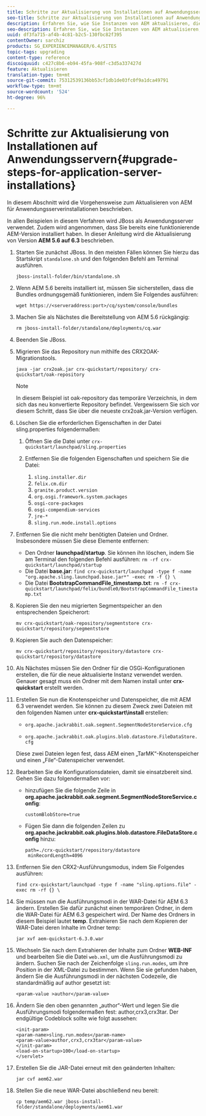 ```yaml
---
title: Schritte zur Aktualisierung von Installationen auf Anwendungsservern
seo-title: Schritte zur Aktualisierung von Installationen auf Anwendungsservern
description: Erfahren Sie, wie Sie Instanzen von AEM aktualisieren, die über Anwendungsserver bereitgestellt werden.
seo-description: Erfahren Sie, wie Sie Instanzen von AEM aktualisieren, die über Anwendungsserver bereitgestellt werden.
uuid: df3fa715-af4b-4c81-b2c5-130fbc82f395
contentOwner: sarchiz
products: SG_EXPERIENCEMANAGER/6.4/SITES
topic-tags: upgrading
content-type: reference
discoiquuid: c427c8b6-eb94-45fa-908f-c3d5a337427d
feature: Aktualisieren
translation-type: tm+mt
source-git-commit: 75312539136bb53cf1db1de03fc0f9a1dca49791
workflow-type: tm+mt
source-wordcount: '524'
ht-degree: 96%

---
```



# Schritte zur Aktualisierung von Installationen auf Anwendungsservern{#upgrade-steps-for-application-server-installations}

In diesem Abschnitt wird die Vorgehensweise zum Aktualisieren von AEM für Anwendungsserverinstallationen beschrieben.

In allen Beispielen in diesem Verfahren wird JBoss als Anwendungsserver verwendet. Zudem wird angenommen, dass Sie bereits eine funktionierende AEM-Version installiert haben. In dieser Anleitung wird die Aktualisierung von Version **AEM 5.6 auf 6.3** beschrieben.

1. Starten Sie zunächst JBoss. In den meisten Fällen können Sie hierzu das Startskript `standalone.sh` und den folgenden Befehl am Terminal ausführen.

   ```shell
   jboss-install-folder/bin/standalone.sh
   ```

1. Wenn AEM 5.6 bereits installiert ist, müssen Sie sicherstellen, dass die Bundles ordnungsgemäß funktionieren, indem Sie Folgendes ausführen:

   ```shell
   wget https://<serveraddress:port>/cq/system/console/bundles
   ```

1. Machen Sie als Nächstes die Bereitstellung von AEM 5.6 rückgängig:

   ```shell
   rm jboss-install-folder/standalone/deployments/cq.war
   ```

1. Beenden Sie JBoss.

1. Migrieren Sie das Repository nun mithilfe des CRX2OAK-Migrationstools.

   ```shell
   java -jar crx2oak.jar crx-quickstart/repository/ crx-quickstart/oak-repository
   ```

   >[!NOTE]
   >
   >In diesem Beispiel ist oak-repository das temporäre Verzeichnis, in dem sich das neu konvertierte Repository befindet. Vergewissern Sie sich vor diesem Schritt, dass Sie über die neueste crx2oak.jar-Version verfügen.

1. Löschen Sie die erforderlichen Eigenschaften in der Datei sling.properties folgendermaßen:

   1. Öffnen Sie die Datei unter `crx-quickstart/launchpad/sling.properties`
   1. Entfernen Sie die folgenden Eigenschaften und speichern Sie die Datei:

      1. `sling.installer.dir`
      1. `felix.cm.dir`
      1. `granite.product.version`
      1. `org.osgi.framework.system.packages`
      1. `osgi-core-packages`
      1. `osgi-compendium-services`
      1. `jre-*`
      1. `sling.run.mode.install.options`

1. Entfernen Sie die nicht mehr benötigten Dateien und Ordner. Insbesondere müssen Sie diese Elemente entfernen:

   * Den Ordner **launchpad/startup**. Sie können ihn löschen, indem Sie am Terminal den folgenden Befehl ausführen: `rm -rf crx-quickstart/launchpad/startup`
   * Die Datei **base.jar**: `find crx-quickstart/launchpad -type f -name "org.apache.sling.launchpad.base.jar*" -exec rm -f {} \`
   * Die Datei **BootstrapCommandFile_timestamp.txt**: `rm -f crx-quickstart/launchpad/felix/bundle0/BootstrapCommandFile_timestamp.txt`

1. Kopieren Sie den neu migrierten Segmentspeicher an den entsprechenden Speicherort:

   ```shell
   mv crx-quickstart/oak-repository/segmentstore crx-quickstart/repository/segmentstore
   ```

1. Kopieren Sie auch den Datenspeicher:

   ```shell
   mv crx-quickstart/repository/repository/datastore crx-quickstart/repository/datastore
   ```

1. Als Nächstes müssen Sie den Ordner für die OSGi-Konfigurationen erstellen, die für die neue aktualisierte Instanz verwendet werden. Genauer gesagt muss ein Ordner mit dem Namen install unter **crx-quickstart** erstellt werden.

1. Erstellen Sie nun die Knotenspeicher und Datenspeicher, die mit AEM 6.3 verwendet werden. Sie können zu diesem Zweck zwei Dateien mit den folgenden Namen unter **crx-quickstart\install** erstellen:

   * `org.apache.jackrabbit.oak.segment.SegmentNodeStoreService.cfg`

   * `org.apache.jackrabbit.oak.plugins.blob.datastore.FileDataStore.cfg`

   Diese zwei Dateien legen fest, dass AEM einen „TarMK“-Knotenspeicher und einen „File“-Datenspeicher verwendet.

1. Bearbeiten Sie die Konfigurationsdateien, damit sie einsatzbereit sind. Gehen Sie dazu folgendermaßen vor:

   * hinzufügen Sie die folgende Zeile in **org.apache.jackrabbit.oak.segment.SegmentNodeStoreService.config**:

      `customBlobStore=true`

   * Fügen Sie dann die folgenden Zeilen zu **org.apache.jackrabbit.oak.plugins.blob.datastore.FileDataStore.config** hinzu:

      ```
      path=./crx-quickstart/repository/datastore
       minRecordLength=4096
      ```

1. Entfernen Sie den CRX2-Ausführungsmodus, indem Sie Folgendes ausführen:

   ```shell
   find crx-quickstart/launchpad -type f -name "sling.options.file" -exec rm -rf {} \
   ```

1. Sie müssen nun die Ausführungsmodi in der WAR-Datei für AEM 6.3 ändern. Erstellen Sie dafür zunächst einen temporären Ordner, in dem die WAR-Datei für AEM 6.3 gespeichert wird. Der Name des Ordners in diesem Beispiel lautet **temp**. Extrahieren Sie nach dem Kopieren der WAR-Datei deren Inhalte im Ordner temp:

   ```shell
   jar xvf aem-quickstart-6.3.0.war
   ```

1. Wechseln Sie nach dem Extrahieren der Inhalte zum Ordner **WEB-INF** und bearbeiten Sie die Datei `web.xml`, um die Ausführungsmodi zu ändern. Suchen Sie nach der Zeichenfolge `sling.run.modes`, um ihre Position in der XML-Datei zu bestimmen. Wenn Sie sie gefunden haben, ändern Sie die Ausführungsmodi in der nächsten Codezeile, die standardmäßig auf author gesetzt ist:

   ```shell
   <param-value >author</param-value>
   ```

1. Ändern Sie den oben genannten „author“-Wert und legen Sie die Ausführungsmodi folgendermaßen fest: author,crx3,crx3tar. Der endgültige Codeblock sollte wie folgt aussehen:

   ```
   <init-param>
   <param-name>sling.run.modes</param-name>
   <param-value>author,crx3,crx3tar</param-value>
   </init-param>
   <load-on-startup>100</load-on-startup>
   </servlet>
   ```

1. Erstellen Sie die JAR-Datei erneut mit den geänderten Inhalten:

   ```shell
   jar cvf aem62.war
   ```

1. Stellen Sie die neue WAR-Datei abschließend neu bereit:

   ```shell
   cp temp/aem62.war jboss-install-folder/standalone/deployments/aem61.war
   ```

